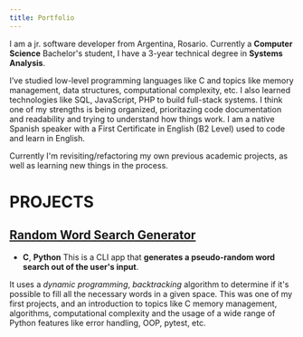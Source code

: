 ```yaml
---
title: Portfolio
---
```


I am a jr. software developer from Argentina, Rosario. Currently a **Computer Science** Bachelor's student, I have a 3-year technical degree in **Systems Analysis**.

I’ve studied low-level programming languages like C and topics like memory management, data structures, computational complexity, etc. I also learned technologies like SQL, JavaScript, PHP to build full-stack systems. I think one of my strengths is being organized, prioritazing code documentation and readability and trying to understand how things work.
I am a native Spanish speaker with a First Certificate in English (B2 Level) used to code and learn in English.

Currently I'm revisiting/refactoring my own previous academic projects, as well as learning new things in the process.

# PROJECTS

## [Random Word Search Generator](https://github.com/manuelmhs/word-search-generator-cli)
- **C**, **Python**
This is a CLI app that **generates a pseudo-random word search out of the user's input**.

It uses a *dynamic programming*, *backtracking* algorithm to determine if it's possible to fill all the necessary words in a given space.
This was one of my first projects, and an introduction to topics like C memory management, algorithms, computational complexity and the usage of a wide range of Python features like error handling, OOP, pytest, etc.
